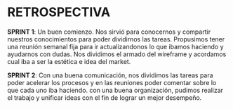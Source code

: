 # RETROSPECTIVA


**SPRINT 1**: Un buen comienzo. Nos sirvió para conocernos y compartir nuestros conocimientos para poder dividirnos las tareas. Propusimos tener una reunión semanal fija para ir actualizandonos lo que ibamos haciendo y ayudarnos con dudas. Nos dividimos el armado del wireframe y acordamos cual iba a ser la estética e idea del market.

**SPRINT 2**: Con una buena comunicación, nos dividimos las tareas para poder acelerar los procesos y en las reuniones poder comentar sobre lo que cada uno iba haciendo. con una buena organización, pudimos realizar el trabajo y unificar ideas con el fin de lograr un mejor desempeño.
